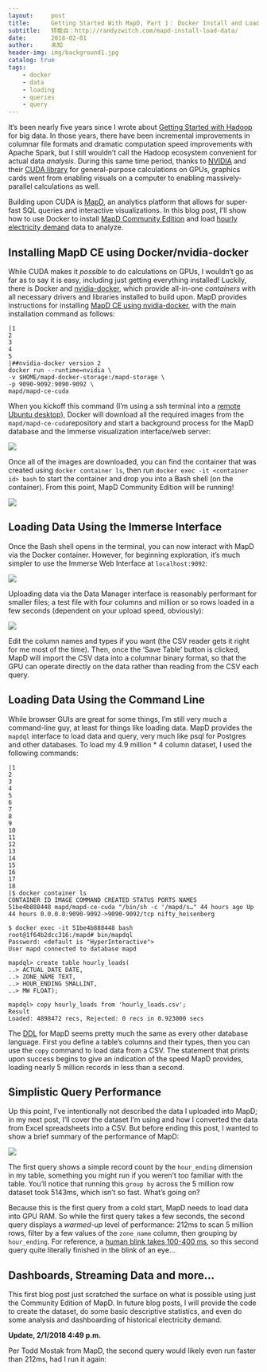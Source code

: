 ```yaml
---
layout:     post
title:      Getting Started With MapD, Part 1： Docker Install and Loading Data
subtitle:   转载自：http://randyzwitch.com/mapd-install-load-data/
date:       2018-02-01
author:     未知
header-img: img/background1.jpg
catalog: true
tags:
    - docker
    - data
    - loading
    - queries
    - query
---
```


It’s been nearly five years since I wrote about [Getting Started with Hadoop](http://localhost:4000/big-data-hadoop-amazon-ec2-cloudera-part-1) for big data. In those years, there have been incremental improvements in columnar file formats and dramatic computation speed improvements with Apache Spark, but I still wouldn’t call the Hadoop ecosystem convenient for actual data *analysis*. During this same time period, thanks to [NVIDIA](https://developer.nvidia.com/) and their [CUDA library](https://devblogs.nvidia.com/even-easier-introduction-cuda) for general-purpose calculations on GPUs, graphics cards went from enabling visuals on a computer to enabling massively-parallel calculations as well.

Building upon CUDA is [MapD](https://www.mapd.com/), an analytics platform that allows for super-fast SQL queries and interactive visualizations. In this blog post, I’ll show how to use Docker to install [MapD Community Edition](https://www.mapd.com/blog/2017/05/08/mapd-open-sources-gpu-powered-database) and load [hourly electricity demand](http://www.pjm.com/markets-and-operations/ops-analysis/historical-load-data.aspx) data to analyze.

## Installing MapD CE using Docker/nvidia-docker

While CUDA makes it *possible* to do calculations on GPUs, I wouldn’t go as far as to say it is easy, including just getting everything installed! Luckily, there is Docker and [nvidia-docker](https://devblogs.nvidia.com/nvidia-docker-gpu-server-application-deployment-made-easy), which provide all-in-one *containers* with all necessary drivers and libraries installed to build upon. MapD provides instructions for installing [MapD CE using nvidia-docker](https://www.mapd.com/docs/latest/getting-started/docker-gpu-ce-recipe), with the main installation command as follows:

```
|1
2
3
4
5
|##nvidia-docker version 2
docker run --runtime=nvidia \
-v $HOME/mapd-docker-storage:/mapd-storage \
-p 9090-9092:9090-9092 \
mapd/mapd-ce-cuda

```

When you kickoff this command (I’m using a ssh terminal into a [remote Ubuntu desktop](http://randyzwitch.com/building-data-science-workstation-2017)), Docker will download all the required images from the `mapd/mapd-ce-cuda`repository and start a background process for the MapD database and the Immerse visualization interface/web server:

![](http://randyzwitch.com/assets/img/docker-dl-images.png)


Once all of the images are downloaded, you can find the container that was created using `docker container ls`, then run `docker exec -it <container id> bash` to start the container and drop you into a Bash shell (on the container). From this point, MapD Community Edition will be running!

![](http://randyzwitch.com/assets/img/docker-container-ls.png)


## Loading Data Using the Immerse Interface

Once the Bash shell opens in the terminal, you can now interact with MapD via the Docker container. However, for beginning exploration, it’s much simpler to use the Immerse Web Interface at `localhost:9092`:

![](http://randyzwitch.com/assets/img/mapd-immerse.png)


Uploading data via the Data Manager interface is reasonably performant for smaller files; a test file with four columns and million or so rows loaded in a few seconds (dependent on your upload speed, obviously):

![](http://randyzwitch.com/assets/img/mapd-import-table.png)


Edit the column names and types if you want (the CSV reader gets it right for me most of the time). Then, once the ‘Save Table’ button is clicked, MapD will import the CSV data into a columnar binary format, so that the GPU can operate directly on the data rather than reading from the CSV each query.

## Loading Data Using the Command Line

While browser GUIs are great for some things, I’m still very much a command-line guy, at least for things like loading data. MapD provides the `mapdql` interface to load data and query, very much like psql for Postgres and other databases. To load my 4.9 million * 4 column dataset, I used the following commands:

```
|1
2
3
4
5
6
7
8
9
10
11
12
13
14
15
16
17
18
|$ docker container ls
CONTAINER ID IMAGE COMMAND CREATED STATUS PORTS NAMES
51be4b888448 mapd/mapd-ce-cuda "/bin/sh -c '/mapd/s…" 44 hours ago Up 44 hours 0.0.0.0:9090-9092->9090-9092/tcp nifty_heisenberg

$ docker exec -it 51be4b888448 bash
root@1f64b2dcc316:/mapd# bin/mapdql
Password: <default is "HyperInteractive">
User mapd connected to database mapd

mapdql> create table hourly_loads(
..> ACTUAL_DATE DATE,
..> ZONE_NAME TEXT,
..> HOUR_ENDING SMALLINT,
..> MW FLOAT);

mapdql> copy hourly_loads from 'hourly_loads.csv';
Result
Loaded: 4898472 recs, Rejected: 0 recs in 0.923000 secs

```

The [DDL](https://www.mapd.com/docs/latest/mapd-core-guide/data-definition) for MapD seems pretty much the same as every other database language. First you define a table’s columns and their types, then you can use the `copy` command to load data from a CSV. The statement that prints upon success begins to give an indication of the speed MapD provides, loading nearly 5 million records in less than a second.

## Simplistic Query Performance

Up this point, I’ve intentionally not described the data I uploaded into MapD; in my next post, I’ll cover the dataset I’m using and how I converted the data from Excel spreadsheets into a CSV. But before ending this post, I wanted to show a brief summary of the performance of MapD:

![](http://randyzwitch.com/assets/img/mapd-query-speed.png)


The first query shows a simple record count by the `hour_ending` dimension in my table, something you might run if you weren’t too familiar with the table. You’ll notice that running this `group by` across the 5 million row dataset took 5143ms, which isn’t so fast. What’s going on?

Because this is the first query from a cold start, MapD needs to load data into GPU RAM. So while the first query takes a few seconds, the second query displays a *warmed-up* level of performance: 212ms to scan 5 million rows, filter by a few values of the `zone_name` column, then grouping by `hour_ending`. For reference, a [human blink takes 100-400 ms](https://sciencing.com/fast-blink-eye-5199669.html), so this second query quite literally finished in the blink of an eye…

## Dashboards, Streaming Data and more…

This first blog post just scratched the surface on what is possible using just the Community Edition of MapD. In future blog posts, I will provide the code to create the dataset, do some basic descriptive statistics, and even do some analysis and dashboarding of historical electricity demand.

**Update, 2/1/2018 4:49 p.m.**

Per Todd Mostak from MapD, the second query would likely even run faster than 212ms, had I run it again:
